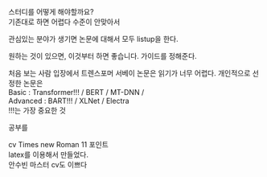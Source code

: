 스터디를 어떻게 해야할까요?  
기존대로 하면 어렵다 수준이 안맞아서  

관심있는 분야가 생기면 논문에 대해서 모두 listup을 한다.

원하는 것이 있으면, 이것부터 하면 좋습니다. 가이드를 정해준다.

처음 보는 사람 입장에서 트렌스포머 서베이 논문은 읽기가 너무 어렵다.
개인적으로 선정한 논문은  
Basic : Transformer!!! / BERT / MT-DNN /  
Advanced : BART!!! / XLNet / Electra  
!!!는 가장 중요한 것  

공부를 

cv Times new Roman 11 포인트  
latex를 이용해서 만들었다.  
안수빈 마스터 cv도 이쁘다  
